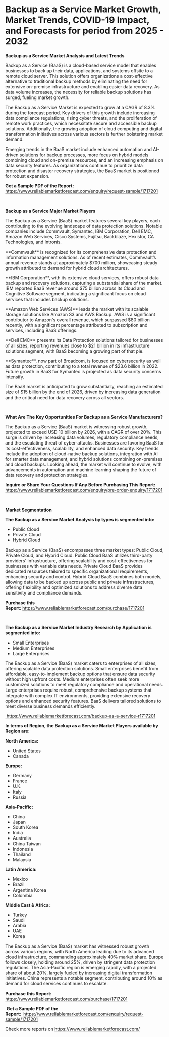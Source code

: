 <p><h1>Backup as a Service Market Growth, Market Trends, COVID-19 Impact, and Forecasts for period from 2025 - 2032</h1></p><p><strong>Backup as a Service Market Analysis and Latest Trends</strong></p>
<p><p>Backup as a Service (BaaS) is a cloud-based service model that enables businesses to back up their data, applications, and systems offsite to a remote cloud server. This solution offers organizations a cost-effective alternative to traditional backup methods by eliminating the need for extensive on-premise infrastructure and enabling easier data recovery. As data volume increases, the necessity for reliable backup solutions has surged, fueling market growth.</p><p>The Backup as a Service Market is expected to grow at a CAGR of 8.3% during the forecast period. Key drivers of this growth include increasing data compliance regulations, rising cyber threats, and the proliferation of remote work practices, which necessitate secure and accessible backup solutions. Additionally, the growing adoption of cloud computing and digital transformation initiatives across various sectors is further bolstering market demand. </p><p>Emerging trends in the BaaS market include enhanced automation and AI-driven solutions for backup processes, more focus on hybrid models combining cloud and on-premise resources, and an increasing emphasis on data security features. As organizations continue to prioritize data protection and disaster recovery strategies, the BaaS market is positioned for robust expansion.</p></p>
<p><strong>Get a Sample PDF of the Report:&nbsp;</strong> <a href="https://www.reliablemarketforecast.com/enquiry/request-sample/1717201?utm_campaign=2479&utm_medium=2&utm_source=Github&utm_content=ia&utm_term=09032025&utm_id=backup-as-a-service">https://www.reliablemarketforecast.com/enquiry/request-sample/1717201</a></p>
<p>&nbsp;</p>
<p><strong>Backup as a Service Major Market Players</strong></p>
<p><p>The Backup as a Service (BaaS) market features several key players, each contributing to the evolving landscape of data protection solutions. Notable companies include Commvault, Symantec, IBM Corporation, Dell EMC, Amazon Web Services, Cisco Systems, Fujitsu, Backblaze, Hexistor, CA Technologies, and Intronis.</p><p>**Commvault** is recognized for its comprehensive data protection and information management solutions. As of recent estimates, Commvault’s annual revenue stands at approximately $700 million, showcasing steady growth attributed to demand for hybrid cloud architectures.</p><p>**IBM Corporation**, with its extensive cloud services, offers robust data backup and recovery solutions, capturing a substantial share of the market. IBM reported BaaS revenue around $75 billion across its Cloud and Cognitive Software segment, indicating a significant focus on cloud services that includes backup solutions.</p><p>**Amazon Web Services (AWS)** leads the market with its scalable storage solutions like Amazon S3 and AWS Backup. AWS is a significant contributor to Amazon's overall revenue, which surpassed $80 billion recently, with a significant percentage attributed to subscription and services, including BaaS offerings.</p><p>**Dell EMC** presents its Data Protection solutions tailored for businesses of all sizes, reporting revenues close to $21 billion in its infrastructure solutions segment, with BaaS becoming a growing part of that pie.</p><p>**Symantec**, now part of Broadcom, is focused on cybersecurity as well as data protection, contributing to a total revenue of $23.6 billion in 2022. Future growth in BaaS for Symantec is projected as data security concerns intensify.</p><p>The BaaS market is anticipated to grow substantially, reaching an estimated size of $15 billion by the end of 2026, driven by increasing data generation and the critical need for data recovery across all sectors.</p></p>
<p>&nbsp;</p>
<p><strong>What Are The Key Opportunities For Backup as a Service Manufacturers?</strong></p>
<p><p>The Backup as a Service (BaaS) market is witnessing robust growth, projected to exceed USD 10 billion by 2026, with a CAGR of over 20%. This surge is driven by increasing data volumes, regulatory compliance needs, and the escalating threat of cyber-attacks. Businesses are favoring BaaS for its cost-effectiveness, scalability, and enhanced data security. Key trends include the adoption of cloud-native backup solutions, integration with AI for smarter data management, and hybrid solutions combining on-premises and cloud backups. Looking ahead, the market will continue to evolve, with advancements in automation and machine learning shaping the future of data recovery and protection strategies.</p></p>
<p><strong>Inquire or Share Your Questions If Any Before Purchasing This Report:</strong> <a href="https://www.reliablemarketforecast.com/enquiry/pre-order-enquiry/1717201?utm_campaign=2479&utm_medium=2&utm_source=Github&utm_content=ia&utm_term=09032025&utm_id=backup-as-a-service">https://www.reliablemarketforecast.com/enquiry/pre-order-enquiry/1717201</a></p>
<p>&nbsp;</p>
<p><strong>Market Segmentation</strong></p>
<p><strong>The Backup as a Service Market Analysis by types is segmented into:</strong></p>
<p><ul><li>Public Cloud</li><li>Private Cloud</li><li>Hybrid Cloud</li></ul></p>
<p><p>Backup as a Service (BaaS) encompasses three market types: Public Cloud, Private Cloud, and Hybrid Cloud. Public Cloud BaaS utilizes third-party providers' infrastructure, offering scalability and cost-effectiveness for businesses with variable data needs. Private Cloud BaaS provides dedicated resources tailored to specific organizational requirements, enhancing security and control. Hybrid Cloud BaaS combines both models, allowing data to be backed up across public and private infrastructures, offering flexibility and optimized solutions to address diverse data sensitivity and compliance demands.</p></p>
<p><strong>Purchase this Report:&nbsp;</strong><a href="https://www.reliablemarketforecast.com/purchase/1717201?utm_campaign=2479&utm_medium=2&utm_source=Github&utm_content=ia&utm_term=09032025&utm_id=backup-as-a-service">https://www.reliablemarketforecast.com/purchase/1717201</a></p>
<p>&nbsp;</p>
<p><strong>The Backup as a Service Market Industry Research by Application is segmented into:</strong></p>
<p><ul><li>Small Enterprises</li><li>Medium Enterprises</li><li>Large Enterprises</li></ul></p>
<p><p>The Backup as a Service (BaaS) market caters to enterprises of all sizes, offering scalable data protection solutions. Small enterprises benefit from affordable, easy-to-implement backup options that ensure data security without high upfront costs. Medium enterprises often seek more customized solutions to meet regulatory compliance and operational needs. Large enterprises require robust, comprehensive backup systems that integrate with complex IT environments, providing extensive recovery options and enhanced security features. BaaS delivers tailored solutions to meet diverse business demands efficiently.</p></p>
<p><a href="https://www.reliablemarketforecast.com/backup-as-a-service-r1717201?utm_campaign=2479&utm_medium=2&utm_source=Github&utm_content=ia&utm_term=09032025&utm_id=backup-as-a-service">&nbsp;https://www.reliablemarketforecast.com/backup-as-a-service-r1717201</a></p>
<p><strong>In terms of Region, the Backup as a Service Market Players available by Region are:</strong></p>
<p>
    <p> <strong> North America: </strong>
        <ul>
            <li>United States</li>
            <li>Canada</li>
        </ul>
        </p> 
    <p> <strong> Europe: </strong>
        <ul>
            <li>Germany</li>
            <li>France</li>
            <li>U.K.</li>
            <li>Italy</li>
            <li>Russia</li>
        </ul>
        </p> 
    <p> <strong> Asia-Pacific: </strong>
        <ul>
            <li>China</li>
            <li>Japan</li>
            <li>South Korea</li>
            <li>India</li>
            <li>Australia</li>
            <li>China Taiwan</li>
            <li>Indonesia</li>
            <li>Thailand</li>
            <li>Malaysia</li>
        </ul>
        </p> 
    <p> <strong> Latin America: </strong>
        <ul>
            <li>Mexico</li>
            <li>Brazil</li>
            <li>Argentina Korea</li>
            <li>Colombia</li>
        </ul>
        </p> 
    <p> <strong> Middle East & Africa: </strong>
        <ul>
            <li>Turkey</li>
            <li>Saudi</li>
            <li>Arabia</li>
            <li>UAE</li>
            <li>Korea</li>
        </ul>
    </p>
    </p>
<p><p>The Backup as a Service (BaaS) market has witnessed robust growth across various regions, with North America leading due to its advanced cloud infrastructure, commanding approximately 40% market share. Europe follows closely, holding around 25%, driven by stringent data protection regulations. The Asia-Pacific region is emerging rapidly, with a projected share of about 20%, largely fueled by increasing digital transformation initiatives. China represents a notable segment, contributing around 10% as demand for cloud services continues to escalate.</p></p>
<p><strong>Purchase this Report: </strong><a href="https://www.reliablemarketforecast.com/purchase/1717201?utm_campaign=2479&utm_medium=2&utm_source=Github&utm_content=ia&utm_term=09032025&utm_id=backup-as-a-service">https://www.reliablemarketforecast.com/purchase/1717201</a></p>
<p>&nbsp;<strong>Get a Sample PDF of the Report:&nbsp;&nbsp;</strong><a href="https://www.reliablemarketforecast.com/enquiry/request-sample/1717201?utm_campaign=2479&utm_medium=2&utm_source=Github&utm_content=ia&utm_term=09032025&utm_id=backup-as-a-service">https://www.reliablemarketforecast.com/enquiry/request-sample/1717201</a></p>
<p><strong></strong></p>
<p>Check more reports on <a href="https://www.reliablemarketforecast.com/?utm_campaign=2479&utm_medium=2&utm_source=Github&utm_content=ia&utm_term=09032025&utm_id=backup-as-a-service">https://www.reliablemarketforecast.com/</a></p>